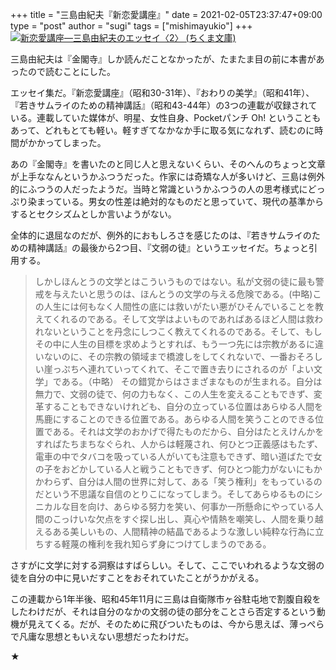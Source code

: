 +++
title = "三島由紀夫『新恋愛講座』"
date = 2021-02-05T23:37:47+09:00
type = "post"
author = "sugi"
tags = ["mishimayukio"]
+++
<a href="https://www.amazon.co.jp/dp/4480030387/?tag=chezsugi-22" target="_blank"><img src="https://m.media-amazon.com/images/I/51V9XqhWNsL._SL500_.jpg" alt="新恋愛講座―三島由紀夫のエッセイ〈2〉 (ちくま文庫)" class="alignleft" /></a>

三島由紀夫は『金閣寺』しか読んだことなかったが、たまたま目の前に本書があったので読むことにした。

エッセイ集だ。『新恋愛講座』（昭和30-31年）、『おわりの美学』（昭和41年）、『若きサムライのための精神講話』（昭和43-44年）の3つの連載が収録されている。連載していた媒体が、明星、女性自身、Pocketパンチ Oh! ということもあって、どれもとても軽い。軽すぎてなかなか手に取る気になれず、読むのに時間がかかってしまった。

あの『金閣寺』を書いたのと同じ人と思えないくらい、そのへんのちょっと文章が上手ななんというかふつうだった。作家には奇矯な人が多いけど、三島は例外的にふつうの人だったようだ。当時と常識というかふつうの人の思考様式にどっぷり染まっている。男女の性差は絶対的なものだと思っていて、現代の基準からするとセクシズムとしか言いようがない。

全体的に退屈なのだが、例外的におもしろさを感じたのは、『若きサムライのための精神講話』の最後から2つ目、『文弱の徒』というエッセイだ。ちょっと引用する。

> しかしほんとうの文学とはこういうものではない。私が文弱の徒に最も警戒を与えたいと思うのは、ほんとうの文学の与える危険である。(中略)この人生には何もなく人間性の底には救いがたい悪がひそんでいることを教えてくれるのである。そして文学はよいものであればあるほど人間は救われないということを丹念にしつこく教えてくれるのである。そして、もしその中に人生の目標を求めようとすれば、もう一つ先には宗教があるに違いないのに、その宗教の領域まで橋渡しをしてくれないで、一番おそろしい崖っぷちへ連れていってくれて、そこで置き去りにされるのが「よい文学」である。（中略）
> その錯覚からはさまざまなものが生まれる。自分は無力で、文弱の徒で、何の力もなく、この人生を変えることもできず、変革することもできないけれども、自分の立っている位置はあらゆる人間を馬鹿にすることのできる位置である。あらゆる人間を笑うことのできる位置である。それは文学のおかげで得たものだから、自分はたとえけんかをすればたちまちなぐられ、人からは軽蔑され、何ひとつ正義感はもたず、電車の中でタバコを吸っている人がいても注意もできず、暗い道ばたで女の子をおどかしている人と戦うこともできず、何ひとつ能力がないにもかかわらず、自分は人間の世界に対して、ある「笑う権利」をもっているのだという不思議な自信のとりこになってしまう。そしてあらゆるものにシニカルな目を向け、あらゆる努力を笑い、何事か一所懸命にやっている人間のこっけいな欠点をすぐ探し出し、真心や情熱を嘲笑し、人間を乗り越えるある美しいもの、人間精神の結晶であるような激しい純粋な行為に立ちする軽蔑の権利を我れ知らず身につけてしまうのである。

さすがに文学に対する洞察はすばらしい。そして、ここでいわれるような文弱の徒を自分の中に見いだすことをおそれていたことがうかがえる。

この連載から1年半後、昭和45年11月に三島は自衛隊市ヶ谷駐屯地で割腹自殺をしたわけだが、それは自分のなかの文弱の徒の部分をことさら否定するという動機が見えてくる。だが、そのために飛びついたものは、今から思えば、薄っぺらで凡庸な思想ともいえない思想だったわけだ。

★